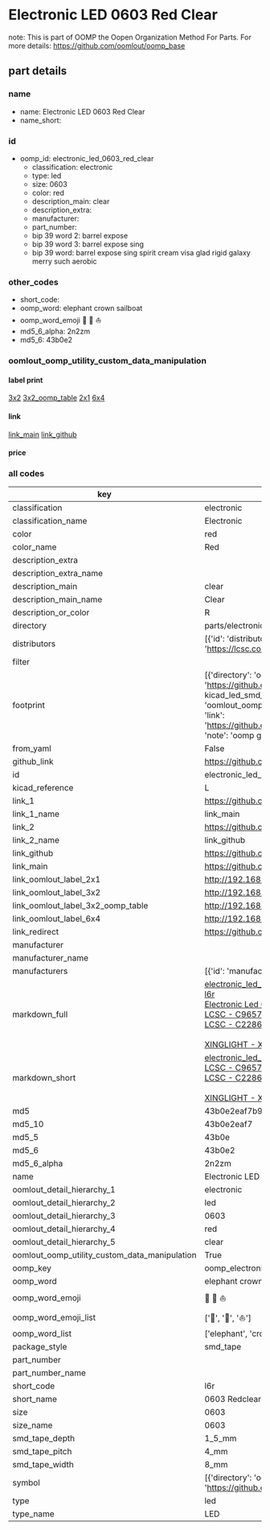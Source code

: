 # Electronic LED 0603 Red Clear  

note: This is part of OOMP the Oopen Organization Method For Parts. For more details: https://github.com/oomlout/oomp_base

##  part details
  







### name
* name: Electronic LED 0603 Red Clear
* name_short: 
### id
* oomp_id: electronic_led_0603_red_clear
  * classification: electronic
  * type: led
  * size: 0603
  * color: red
  * description_main: clear
  * description_extra: 
  * manufacturer: 
  * part_number: 
  * bip 39 word 2: barrel expose
  * bip 39 word 3: barrel expose sing
  * bip 39 word: barrel expose sing spirit cream visa glad rigid galaxy merry such aerobic

### other_codes
* short_code: 
* oomp_word: elephant crown sailboat
* oomp_word_emoji :elephant: :crown: :sailboat:
* md5_6_alpha: 2n2zm
* md5_6: 43b0e2






### oomlout_oomp_utility_custom_data_manipulation
#### label print
[3x2](http://192.168.1.245:1112/?label=oomp%202n2zm)
[3x2_oomp_table](http://192.168.1.108:1112/?label=oomp%202n2zm)
[2x1](http://192.168.1.242:1112/?label=oomp%202n2zm)
[6x4](http://192.168.1.55:1112/?label=oomp%202n2zm)    

#### link

[link_main](https://github.com/oomlout/oomlout_oomp_version_1_messy/tree/main/parts/electronic_led_0603_red_clear) [link_github](https://github.com/oomlout/oomlout_oomp_version_1_messy/tree/main/parts/electronic_led_0603_red_clear)                             

#### price







### all codes 
| key | value |  
| --- | --- |  
| classification | electronic |  
| classification_name | Electronic |  
| color | red |  
| color_name | Red |  
| description_extra |  |  
| description_extra_name |  |  
| description_main | clear |  
| description_main_name | Clear |  
| description_or_color | R  |  
| directory | parts/electronic_led_0603_red_clear |  
| distributors | [{'id': 'distributor_lcsc', 'link': 'https://lcsc.com/product-detail/C965799.html', 'name': 'LCSC', 'part_number': 'C965799'}, {'id': 'distributor_lcsc', 'link': 'https://lcsc.com/product-detail/C2286.html', 'name': 'LCSC', 'part_number': 'C2286'}] |  
| filter |  |  
| footprint | [{'directory': 'oomlout_oomp_footprint_bot/footprints/kicad_led_smd_led_0603_1608metric//working/working.kicad_mod', 'index': 0, 'link': 'https://github.com/oomlout/oomlout_oomp_footprint_bot/tree/main/foootprntss/kicad_led_smd_led_0603_1608metric', 'note': 'source footprint kicad_led_smd_led_0603_1608metric', 'oomp_key': 'oomp_kicad_led_smd_led_0603_1608metric'}, {'directory': 'oomlout_oomp_footprint_bot/footprints/oomlout_oomlout_oomp_part_footprints_l6r_electronic_led_0603_red_clear//working/working.kicad_mod', 'index': 1, 'link': 'https://github.com/oomlout/oomlout_oomp_footprint_bot/tree/main/foootprntss/oomlout_oomlout_oomp_part_footprints_l6r_electronic_led_0603_red_clear', 'note': 'oomp generated footprint', 'oomp_key': 'oomp_oomlout_oomlout_oomp_part_footprints_l6r_electronic_led_0603_red_clear'}] |  
| from_yaml | False |  
| github_link | https://github.com/oomlout/oomlout_oomp_part_src/tree/main/parts/electronic_led_0603_red_clear |  
| id | electronic_led_0603_red_clear |  
| kicad_reference | L |  
| link_1 | https://github.com/oomlout/oomlout_oomp_version_1_messy/tree/main/parts/electronic_led_0603_red_clear |  
| link_1_name | link_main |  
| link_2 | https://github.com/oomlout/oomlout_oomp_version_1_messy/tree/main/parts/electronic_led_0603_red_clear |  
| link_2_name | link_github |  
| link_github | https://github.com/oomlout/oomlout_oomp_version_1_messy/tree/main/parts/electronic_led_0603_red_clear |  
| link_main | https://github.com/oomlout/oomlout_oomp_version_1_messy/tree/main/parts/electronic_led_0603_red_clear |  
| link_oomlout_label_2x1 | http://192.168.1.242:1112/?label=oomp%202n2zm |  
| link_oomlout_label_3x2 | http://192.168.1.245:1112/?label=oomp%202n2zm |  
| link_oomlout_label_3x2_oomp_table | http://192.168.1.108:1112/?label=oomp%202n2zm |  
| link_oomlout_label_6x4 | http://192.168.1.55:1112/?label=oomp%202n2zm |  
| link_redirect | https://github.com/oomlout/oomlout_oomp_version_1_messy/tree/main/parts/electronic_led_0603_red_clear |  
| manufacturer |  |  
| manufacturer_name |  |  
| manufacturers | [{'id': 'manufacturer_xinglight', 'link': '', 'name': 'XINGLIGHT', 'part_number': 'XL-1608SURC-06'}] |  
| markdown_full | [electronic_led_0603_red_clear](none)<br>[l6r](none)<br>[Electronic Led 0603 Red Clear](none)<br>[LCSC - C965799<br>](https://lcsc.com/product-detail/C965799.html)[LCSC - C2286<br>](https://lcsc.com/product-detail/C2286.html)<br>[XINGLIGHT - XL-1608SURC-06]() [(L)  ](https://www.lcsc.com/search?q=XL-1608SURC-06)[(D)  ](https://www.digikey.com/en/products?keywords=XL-1608SURC-06)[(M)  ](https://www.mouser.com/Search/Refine?Keyword=XL-1608SURC-06)[(N)  ](https://www.newark.com/search?st=XL-1608SURC-06)[(SZ)  ](https://so.szlcsc.com/global.html?k=XL-1608SURC-06)<br> |  
| markdown_short | [electronic_led_0603_red_clear](none)<br>[LCSC - C965799<br>](https://lcsc.com/product-detail/C965799.html)[LCSC - C2286<br>](https://lcsc.com/product-detail/C2286.html)<br>[XINGLIGHT - XL-1608SURC-06]() |  
| md5 | 43b0e2eaf7b9ec53d2997d2192942896 |  
| md5_10 | 43b0e2eaf7 |  
| md5_5 | 43b0e |  
| md5_6 | 43b0e2 |  
| md5_6_alpha | 2n2zm |  
| name | Electronic LED 0603 Red Clear |  
| oomlout_detail_hierarchy_1 | electronic |  
| oomlout_detail_hierarchy_2 | led |  
| oomlout_detail_hierarchy_3 | 0603 |  
| oomlout_detail_hierarchy_4 | red |  
| oomlout_detail_hierarchy_5 | clear |  
| oomlout_oomp_utility_custom_data_manipulation | True |  
| oomp_key | oomp_electronic_led_0603_red_clear |  
| oomp_word | elephant crown sailboat |  
| oomp_word_emoji | :elephant: :crown: :sailboat: |  
| oomp_word_emoji_list | [':elephant:', ':crown:', ':sailboat:'] |  
| oomp_word_list | ['elephant', 'crown', 'sailboat'] |  
| package_style | smd_tape |  
| part_number |  |  
| part_number_name |  |  
| short_code | l6r |  
| short_name | 0603 Redclear Led |  
| size | 0603 |  
| size_name | 0603 |  
| smd_tape_depth | 1_5_mm |  
| smd_tape_pitch | 4_mm |  
| smd_tape_width | 8_mm |  
| symbol | [{'directory': 'oomlout_oomp_symbol_bot/symbols/kicad_device_led//working/working.kicad_sym', 'index': 0, 'link': 'https://github.com/oomlout/oomlout_oomp_symbol_bot/tree/main/symbols/kicad_device_led', 'oomp_key': 'oomp_kicad_device_led'}] |  
| type | led |  
| type_name | LED |  
